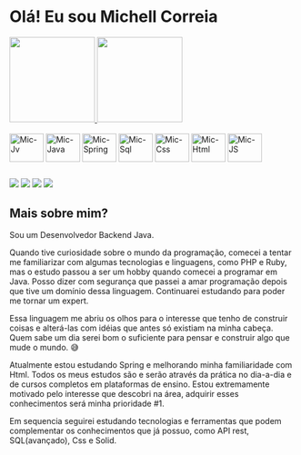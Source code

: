 #  Olá! Eu sou Michell Correia

 <div>
  <a href="https://github.com/michellcorreia">
  <img height="150em" src="https://github-readme-stats.vercel.app/api?username=michellcorreia&show_icons=true&theme=dark&include_all_commits=true&count_private=true"/>
  <img height="150em" src="https://github-readme-stats.vercel.app/api/top-langs/?username=michellcorreia&layout=compact&langs_count=7&theme=dark"/>
  </a>
</div>
<div
  style="display: inline_block"><br>
  <img align="center" alt="Mic-Jv" height="50" width="60" src="https://cdn.jsdelivr.net/gh/devicons/devicon/icons/git/git-plain-wordmark.svg">
  <img align="center" alt="Mic-Java" height="50" width="60" src="https://cdn.jsdelivr.net/gh/devicons/devicon/icons/java/java-original-wordmark.svg">
  <img align="center" alt="Mic-Spring" height="50" width="60" src="https://cdn.jsdelivr.net/gh/devicons/devicon/icons/spring/spring-original-wordmark.svg">
  <img align="center" alt="Mic-Sql" height="50" width="60" src="https://cdn.jsdelivr.net/gh/devicons/devicon/icons/mysql/mysql-original-wordmark.svg">
  <img align="center" alt="Mic-Css" height="50" width="60" src="https://cdn.jsdelivr.net/gh/devicons/devicon/icons/css3/css3-original.svg">
  <img align="center" alt="Mic-Html" height="50" width="60" src="https://cdn.jsdelivr.net/gh/devicons/devicon/icons/html5/html5-original.svg">
  <img align="center" alt="Mic-JS" height="50" width="60" src="https://cdn.jsdelivr.net/gh/devicons/devicon/icons/javascript/javascript-original.svg">
 
 
 
</div>

##

<div
 <p> <a href="https://www.linkedin.com/in/michell-correia-b10617194/" target="_blank"><img src="https://img.shields.io/badge/-LinkedIn-%230077B5?style=for-the-badge&logo=linkedin&logoColor=white" target="_blank"></a> 
     <a href = "https://t.me/MichellCorreia"><img src="https://img.shields.io/badge/Telegram-2CA5E0?style=for-the-badge&logo=telegram&logoColor=white" target="_blank"></a>
     <a href = "https://wa.me/5585999196045"><img src="https://img.shields.io/badge/WhatsApp-25D366?style=for-the-badge&logo=whatsapp&logoColor=white" target="_blank"></a>
     <a href = "mailto:michellascorreia@gmail.com"><img src="https://img.shields.io/badge/Gmail-D14836?style=for-the-badge&logo=gmail&logoColor=white" target="_blank"></a>
     </p>
</div>

##

## Mais sobre mim?

Sou um Desenvolvedor Backend Java.

Quando tive curiosidade sobre o mundo da programação, comecei a tentar me familiarizar com algumas tecnologias e linguagens, como PHP e Ruby, mas o estudo passou a ser um hobby quando comecei a programar em Java. Posso dizer com segurança que passei a amar programação depois que tive um domínio dessa linguagem. Continuarei estudando para poder me tornar um expert.

Essa linguagem me abriu os olhos para o interesse que tenho de construir coisas e alterá-las com idéias que antes só existiam na minha cabeça. Quem sabe um dia serei bom o suficiente para pensar e construir algo que mude o mundo. 😅

Atualmente estou estudando Spring e melhorando minha familiaridade com Html. Todos os meus estudos são e serão através da prática no dia-a-dia e de cursos completos em plataformas de ensino. Estou extremamente motivado pelo interesse que descobri na área, adquirir esses conhecimentos será minha prioridade #1.

Em sequencia seguirei estudando tecnologias e ferramentas que podem complementar os conhecimentos que já possuo, como API rest, SQL(avançado), Css e Solid.
